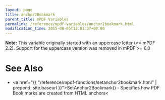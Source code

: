 ```yaml
---
layout: page
title: anchor2Bookmark
parent_title: mPDF Variables
permalink: /reference/mpdf-variables/anchor2bookmark.html
modification_time: 2015-08-05T12:01:37+00:00
---
```


<div class="alert alert-info" role="alert">
	<strong>Note:</strong> This variable originally started with an uppercase
	letter (<= mPDF 2.2). Support for the uppercase version was removed in mPDF >= 6.0
</div>

# See Also

- <a href="{{ "/reference/mpdf-functions/setanchor2bookmark.html" | prepend: site.baseurl }}">SetAnchor2Bookmark()</a> - Specifies how PDF Book marks are created from HTML anchors<

